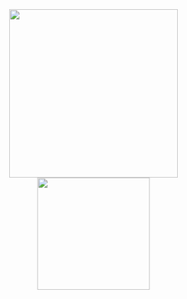 <div id="header" align="center">
  <img src="https://media2.giphy.com/media/WSBeyxvC1jH496xQGA/200w.webp?cid=ecf05e47ysxy8bs9v98y807esva6w20pkiot1coz6iherm2a&rid=200w.webp&ct=s" width="300"/>
</div>
<div id="socials" align="center">
  <img src="https://i.ibb.co/cgjPM56/LI-Logo.png" width="200"/>
</div>
